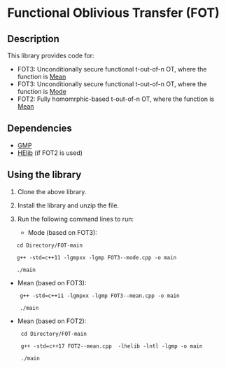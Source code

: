 # Functional Oblivious Transfer (FOT)
## Description
This library provides code for: 

  * FOT3: Unconditionally secure functional t-out-of-n OT, where the function is [Mean](https://github.com/anonymous2012000/FOT/blob/main/FOT3--mean.cpp)
  * FOT3: Unconditionally secure functional t-out-of-n OT, where the function is [Mode](https://github.com/anonymous2012000/FOT/blob/main/FOT3--mode.cpp)
  * FOT2: Fully homomrphic-based t-out-of-n OT, where the function is [Mean](https://github.com/anonymous2012000/FOT/blob/main/FOT2--mean.cpp)




## Dependencies

* [GMP](https://gmplib.org/)
* [HElib](https://github.com/homenc/HElib) (if FOT2 is used)

## Using the library

1. Clone the above library.
2. Install the library and unzip the file.
3. Run the following command lines to run:
  
   * Mode (based on FOT3): 

 ```
    cd Directory/FOT-main

    g++ -std=c++11 -lgmpxx -lgmp FOT3--mode.cpp -o main

    ./main
```
* Mean (based on FOT3): 

   
```
    g++ -std=c++11 -lgmpxx -lgmp FOT3--mean.cpp -o main
   
    ./main
```
* Mean (based on FOT2): 
   ```
    cd Directory/FOT-main

    g++ -std=c++17 FOT2--mean.cpp  -lhelib -lntl -lgmp -o main 

    ./main
```

   
       

      
